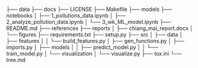 ├── data
├── docs
├── LICENSE
├── Makefile
├── models
├── notebooks
│   ├── 1_pollutions_data.ipynb
│   ├── 2_analyze_pollution_data.ipynb
│   └── 3_wk_ML_model.ipynb
├── README.md
├── references
├── reports
│   ├── chiang_mai_report.docx
│   └── figures
├── requirements.txt
├── setup.py
├── src
│   ├── data
│   ├── features
│   │   └── build_features.py
│   ├── gen_functions.py
│   ├── imports.py
│   ├── models
│   │   ├── predict_model.py
│   │   └── train_model.py
│   └── visualization
│       └── visualize.py
├── tox.ini
└── tree.md
